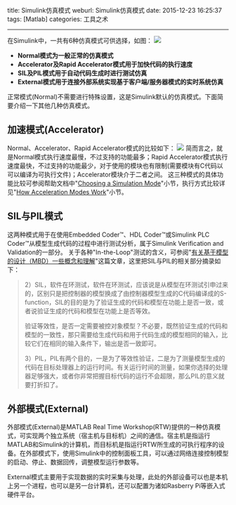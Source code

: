title: Simulink仿真模式
weburl: Simulink仿真模式
date: 2015-12-23 16:25:37
tags: [Matlab]
categories: 工具之术

---

在Simulink中，一共有6种仿真模式可供选择，如图：
![](https://img.gaomf.cn/Matlab20151223135602.png)
- **Normal模式为一般正常的仿真模式**
- **Accelerator及Rapid Accelerator模式用于加快代码的执行速度**
- **SIL及PIL模式用于自动代码生成时进行测试仿真**
- **External模式用于连接外部系统实现基于客户端/服务器模式的实时系统仿真**

正常模式(Normal)不需要进行特殊设置，这是Simulink默认的仿真模式。下面简要介绍一下其他几种仿真模式。

<!--more-->

## **加速模式(Accelerator)** ##
Normal、Accelerator、Rapid Accelerator模式的比较如下：
![](https://img.gaomf.cn/Matlabaccel_perform12c.png)
简而言之，就是Normal模式执行速度最慢，不过支持的功能最多；Rapid Accelerator模式执行速度最快，不过支持的功能最少，对于使用的模块也有限制(需要模块有C代码以可以编译为可执行文件)；Accelerator模块介于二者之间。
这三种模式的具体功能比较可参阅帮助文档中"[Choosing a Simulation Mode](http://cn.mathworks.com/help/simulink/ug/choosing-a-simulation-mode.html)"小节，执行方式比较详见"[How Acceleration Modes Work](http://cn.mathworks.com/help/simulink/ug/how-the-acceleration-modes-work.html)"小节。

## **SIL与PIL模式**
这两种模式用于在使用Embedded Coder™、HDL Coder™或Simulink PLC Coder™从模型生成代码的过程中进行测试分析，属于Simulink Verification and Validation的一部分。
关于各种"In-the-Loop"测试的含义，可参阅"[有关基于模型的设计（MBD）一些概念和理解](http://www.matlabsky.com/thread-38774-1-1.html)"这篇文章，这里把SIL与PIL的相关部分摘录如下：

> 2）SIL，软件在环测试，软件在环测试，应该说是从模型在环测试引申过来的，区别只是把控制器的模型换成了由控制器模型生成的C代码编译成的S-function，SIL的目的是为了验证生成的代码和模型在功能上是否一致，或者说验证生成的代码和模型在功能上是否等效。
>
> 验证等效性，是否一定需要被控对象模型？不必要，既然验证生成的代码和模型的一致性，那只需要给生成代码和用于代码生成的模型相同的输入，比较它们在相同的输入条件下，输出是否一致即可。
> 
> 3）PIL，PIL有两个目的，一是为了等效性验证，二是为了测量模型生成的代码在目标处理器上的运行时间。有关运行时间的测量，如果你选择的处理器足够强大，或者你非常把握目标代码的运行不会超限，那么PIL的意义就要打折扣了。

## **外部模式(External)** ##
外部模式(External)是MATLAB Real Time Workshop(RTW)提供的一种仿真模式，可实现两个独立系统（宿主机与目标机）之间的通信。宿主机是指运行MATLAB和Simulink的计算机，而目标机是指运行RTW所生成的可执行程序的设备。在外部模式下，使用Simulink中的控制面板工具，可以通过网络连接控制模型的启动、停止、数据回传，调整模型运行参数等。

External模式主要用于实现数据的实时采集与处理，此处的外部设备可以也是本机上另一个进程，也可以是另一台计算机，还可以配置为诸如Rasberry Pi等嵌入式硬件平台。

